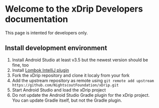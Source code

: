 # Welcome to the xDrip Developers documentation

This page is intented for developers only.

## Install development environment

1. Install Android Studio at least v3.5 but the newest version should be fine, too
1. Install [Lombok IntelliJ plugin](https://projectlombok.org/setup/android)
1. Fork the xDrip repository and clone it localy from your fork
1. Add the upstream repository as remote using `git remote add upstream https://github.com/NightscoutFoundation/xDrip.git`
1. Start Android Studio and load the xDrip project
1. Do not update the Android Studio Gradle plugin for the xDrip project. You can update Gradle itself, but not the Gradle plugin.
